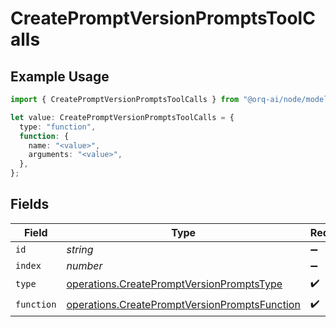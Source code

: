 # CreatePromptVersionPromptsToolCalls

## Example Usage

```typescript
import { CreatePromptVersionPromptsToolCalls } from "@orq-ai/node/models/operations";

let value: CreatePromptVersionPromptsToolCalls = {
  type: "function",
  function: {
    name: "<value>",
    arguments: "<value>",
  },
};
```

## Fields

| Field                                                                                                          | Type                                                                                                           | Required                                                                                                       | Description                                                                                                    |
| -------------------------------------------------------------------------------------------------------------- | -------------------------------------------------------------------------------------------------------------- | -------------------------------------------------------------------------------------------------------------- | -------------------------------------------------------------------------------------------------------------- |
| `id`                                                                                                           | *string*                                                                                                       | :heavy_minus_sign:                                                                                             | N/A                                                                                                            |
| `index`                                                                                                        | *number*                                                                                                       | :heavy_minus_sign:                                                                                             | N/A                                                                                                            |
| `type`                                                                                                         | [operations.CreatePromptVersionPromptsType](../../models/operations/createpromptversionpromptstype.md)         | :heavy_check_mark:                                                                                             | N/A                                                                                                            |
| `function`                                                                                                     | [operations.CreatePromptVersionPromptsFunction](../../models/operations/createpromptversionpromptsfunction.md) | :heavy_check_mark:                                                                                             | N/A                                                                                                            |